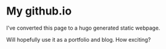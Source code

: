 # My github.io

I've converted this page to a hugo generated static webpage.

Will hopefully use it as a portfolio and blog.
How exciting?
